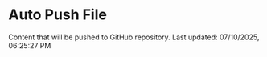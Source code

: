# Auto Push File

Content that will be pushed to GitHub repository.
Last updated: 07/10/2025, 06:25:27 PM